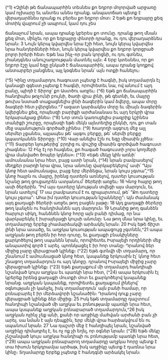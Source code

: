 
(^1) «Չլինի թե ճանապարհին տեսնես քո եղբոր մոլորված արջառը կամ ոչխարը եւ անտես անես դրանք. անպատճառ
պետք է վերադարձնես դրանք ու բերես քո եղբոր մոտ։ 2 Եթե քո եղբայրը քեզ մոտիկ վայրում չի ապրում, կամ դու չես


ճանաչում նրան, ապա դրանք կբերես քո տունը. դրանք թող մնան քեզ մոտ, մինչեւ որ քո եղբայրը փնտրի դրանք, ու դու
վերադարձնես նրան։ 3 Նույն կերպ կվարվես նրա էշի հետ, նույն կերպ կվարվես նրա հանդերձների հետ, նույն կերպ
կվարվես քո եղբոր կորցրած բոլոր իրերի հետ։ Եթե նա ինչ-որ բան կորցնի, ու դու գտնես, չհանդգնես անուշադրության
մատնել այն։ 4 Երբ կտեսնես, որ քո եղբոր էշը կամ եզը ընկած է ճանապարհին, ապա դրանց կողքով անտարբեր չանցնես,
այլ կօգնես նրան՝ այն ոտքի հանելու։

(^5) Կինը տղամարդու հագուստ չպետք է հագնի, իսկ տղամարդն էլ կանացի զգեստ չպետք է հագնի, որովհետեւ նա, ով
անում է այդ բանը, պիղծ է Տիրոջ՝ քո Աստծու առջեւ։
(^6) Եթե քո ճանապարհին հանդիպես թռչունի բույնի, ծառի վրա լինի, թե գետնի, եւ մայրը թուխս նստած տաքացնելիս
լինի ձագերին կամ ձվերը, ապա մորը ձագերի հետ չվերցնես.^7 ազատ կարձակես մորը եւ միայն ձագերին կվերցնես քեզ,
որպեսզի բարիքի արժանանաս եւ այդ երկրի վրա երկարակյաց լինես։
(^8) Նոր տուն կառուցելիս բազրիք կշինես տանիքի շուրջը, որպեսզի եթե մեկն այնտեղից ընկնի, դու քո տան մեջ
սպանություն գործած չլինես։
(^9) Խաղողի այգուդ մեջ այլ սերմեր չցանես, այլապես թե՛ այգու բերքը, թե՛ սերմի բերքը կպատկանեն Տիրոջը։
(^10) Վար անելիս էշն ու եզը միասին չլծես։
(^11) Տարբեր նյութերից՝ բրդից ու վուշից միասին գործված հագուստ չհագնես։ 12 Ինչ էլ որ հագնես, քո հագած
հագուստի չորս կողմերի վրա մանվածո ծոպեր կդնես»։
(^13) «Եթե մեկը կին առնի՝ ամուսնանա նրա հետ, բայց ատի նրան, (^14) նրան բամբասելով՝ մեղքեր բարդի նրա վրա, նրա
անունը վարկաբեկելով՝ ասի՝ “Այս կնոջ հետ ամուսնացա, բայց երբ մերձեցա, նրան կույս չգտա”,^15 կնոջ հայրն ու մայրը,
իրենց դստերն առնելով, դստեր կուսության նշանը թող ցուցադրեն ատյանում՝ ծերերի առջեւ։ 16 Կնոջ հայրը թող ասի
ծերերին. “Իմ այս դստերը կնության տվեցի այս մարդուն, եւ նրան ատելով՝ 17 սա բամբասում է ու զրպարտում, թե՝ “Քո
դստերը կույս չգտա”։ Ահա իմ դստեր կուսության նշանները”։ Այն ժամանակ այդ քաղաքի ծերերի առջեւ թող բացեն
լաթը։ 18 Այդ քաղաքի ծերերը թող կանչեն ու հանդիմանեն այդ մարդուն։ 19 Նրանից թող գանձեն հարյուր սիկղ, հանձնեն
կնոջ հորը այն բանի դիմաց, որ նա վարկաբեկել է իսրայելացի կույսի անունը։ Նա թող մնա նրա կինը, եւ տղամարդը
երբեք չհամարձակվի արձակել նրան։ 20 Իսկ եթե ճիշտ լինի նրա ասածը, եւ աղջկա կուսության ապացույց չգտնեն,^21 ապա
աղջկան թող բերեն իր հոր դուռը, եւ քաղաքի բնակիչները քարկոծելով թող սպանեն նրան, որովհետեւ Իսրայելի
որդիների մեջ անպատիվ գործ է արել. պոռնկացել է իր հոր տանը։ Դրանով ձեր միջից չարը վերացրած կլինեք։
(^22) Եթե գտնվի մի տղամարդ, որ շնանում է ամուսնացած կնոջ հետ, կսպանեք երկուսին էլ՝ կնոջ հետ շնացող
տղամարդուն ու այդ կնոջը. դրանով Իսրայելի միջից չարը վերացրած կլինեք։
(^23) Եթե քաղաքում մի տղամարդ հանդիպի նշանված կույս աղջկա եւ պառկի նրա հետ, (^24) ապա երկուսին էլ կբերեք
իրենց քաղաքի մուտքի մոտ եւ քարկոծելով կսպանեք նրանց. աղջկան կսպանեք, որովհետեւ քաղաքում լինելով՝
օգնության չի կանչել, իսկ տղամարդուն՝ այն բանի համար, որ բռնաբարել է իր մերձավորի նշանածին։ Դրանով դուք
չարը վերացրած կլինեք ձեր միջից։ 25 Իսկ եթե տղամարդը դաշտում հանդիպի նշանված մի աղջկա եւ բռնությամբ պառկի
նրա հետ, ապա կսպանեք աղջկան բռնաբարած տղամարդուն,^26 իսկ աղջկան ոչինչ չեք անի, քանի որ աղջիկը մահվան
արժանի բան չի արել. սա նման է այն դեպքին, երբ մեկի վրա հարձակվում են ու սպանում նրան։ 27 Նա դաշտի մեջ է
հանդիպել նրան, նշանված աղջիկը դիմադրել է, եւ ոչ ոք չի եղել, որ օգներ նրան։
(^28) Եթե մեկը չնշանված կույս աղջկա հանդիպի ու բռնությամբ պառկի նրա հետ, (^29) ապա աղջկան բռնաբարող
տղամարդը աղջկա հորը պետք է տա հիսուն երկդրամյա արծաթ, իսկ աղջիկը պետք է դառնա նրա կինը։ Տղամարդը
երբեք չպետք է հանդգնի արձակել նրան։
